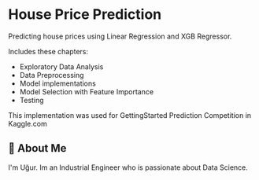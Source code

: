 
# House Price Prediction

Predicting house prices using Linear Regression and XGB Regressor.

Includes these chapters:
- Exploratory Data Analysis
- Data Preprocessing
- Model implementations
- Model Selection with Feature Importance
- Testing

This implementation was used for GettingStarted Prediction Competition in Kaggle.com



## 🚀 About Me
I'm Uğur. 
Im an Industrial Engineer who is passionate about Data Science.


